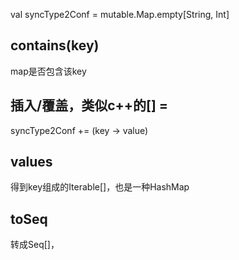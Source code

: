 val syncType2Conf = mutable.Map.empty[String, Int]

## contains(key)
map是否包含该key

## 插入/覆盖，类似c++的[] = 
syncType2Conf += (key -> value)

## values
得到key组成的Iterable[]，也是一种HashMap

## toSeq
转成Seq[]，